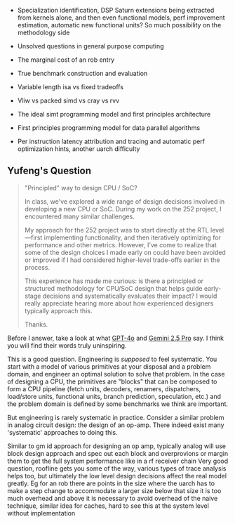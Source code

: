 - Specialization identification, DSP Saturn extensions being extracted from kernels alone, and then even functional models, perf improvement estimation, automatic new functional units? So much possibility on the methodology side

- Unsolved questions in general purpose computing
- The marginal cost of an rob entry
- True benchmark construction and evaluation
- Variable length isa vs fixed tradeoffs
- Vliw vs packed simd vs cray vs rvv
- The ideal simt programming model and first principles architecture
- First principles programming model for data parallel algorithms
- Per instruction latency attribution and tracing and automatic perf optimization hints, another uarch difficulty

## Yufeng's Question

> "Principled" way to design CPU / SoC?
>
> In class, we've explored a wide range of design decisions involved in developing a new CPU or SoC. During my work on the 252 project, I encountered many similar challenges.
>
> My approach for the 252 project was to start directly at the RTL level—first implementing functionality, and then iteratively optimizing for performance and other metrics. However, I’ve come to realize that some of the design choices I made early on could have been avoided or improved if I had considered higher-level trade-offs earlier in the process.
>
> This experience has made me curious: is there a principled or structured methodology for CPU/SoC design that helps guide early-stage decisions and systematically evaluates their impact? I would really appreciate hearing more about how experienced designers typically approach this.
>
> Thanks.

Before I answer, take a look at what [GPT-4o](https://chatgpt.com/share/6806b480-f4c8-8004-8fb8-8098d642534a) and [Gemini 2.5 Pro](https://aistudio.google.com/app/prompts?state=%7B%22ids%22:%5B%221I1MeEvPkuonsLywFSO-EcedJnjXo8S5I%22%5D,%22action%22:%22open%22,%22userId%22:%22114971513378697512776%22,%22resourceKeys%22:%7B%7D%7D&usp=sharing) say. I think you will find their words truly uninspiring.

This is a good question. Engineering is *supposed* to feel systematic. You start with a model of various primitives at your disposal and a problem domain, and engineer an optimal solution to solve that problem. In the case of designing a CPU, the primitives are "blocks" that can be composed to form a CPU pipeline (fetch units, decoders, renamers, dispatchers, load/store units, functional units, branch prediction, speculation, etc.) and the problem domain is defined by some benchmarks we think are important.

But engineering is rarely systematic in practice. Consider a similar problem in analog circuit design: the design of an op-amp. There indeed exist many 'systematic' approaches to doing this.

Similar to gm id approach for designing an op amp, typically analog will use block design approach and spec out each block and overprovions or margin them to get the full system performance like in a rf receiver chain
Very good question, roofline gets you some of the way, various types of trace analysis helps too, but ultimately the low level design decisions affect the real model greatly. Eg for an rob there are points in the size where the uarch has to make a step change to accommodate a larger size below that size it is too much overhead and above it is necessary to avoid overhead of the naive technique, similar idea for caches, hard to see this at the system level without implementation
